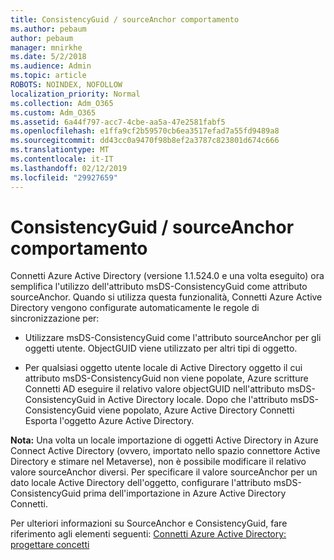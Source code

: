 ```yaml
---
title: ConsistencyGuid / sourceAnchor comportamento
ms.author: pebaum
author: pebaum
manager: mnirkhe
ms.date: 5/2/2018
ms.audience: Admin
ms.topic: article
ROBOTS: NOINDEX, NOFOLLOW
localization_priority: Normal
ms.collection: Adm_O365
ms.custom: Adm_O365
ms.assetid: 6a44f797-acc7-4cbe-aa5a-47e2581fabf5
ms.openlocfilehash: e1ffa9cf2b59570cb6ea3517efad7a55fd9489a8
ms.sourcegitcommit: dd43cc0a9470f98b8ef2a3787c823801d674c666
ms.translationtype: MT
ms.contentlocale: it-IT
ms.lasthandoff: 02/12/2019
ms.locfileid: "29927659"
---
```

# <a name="consistencyguid--sourceanchor-behavior"></a>ConsistencyGuid / sourceAnchor comportamento

Connetti Azure Active Directory (versione 1.1.524.0 e una volta eseguito) ora semplifica l'utilizzo dell'attributo msDS-ConsistencyGuid come attributo sourceAnchor. Quando si utilizza questa funzionalità, Connetti Azure Active Directory vengono configurate automaticamente le regole di sincronizzazione per:
  
- Utilizzare msDS-ConsistencyGuid come l'attributo sourceAnchor per gli oggetti utente. ObjectGUID viene utilizzato per altri tipi di oggetto.
    
- Per qualsiasi oggetto utente locale di Active Directory oggetto il cui attributo msDS-ConsistencyGuid non viene popolate, Azure scritture Connetti AD eseguire il relativo valore objectGUID nell'attributo msDS-ConsistencyGuid in Active Directory locale. Dopo che l'attributo msDS-ConsistencyGuid viene popolato, Azure Active Directory Connetti Esporta l'oggetto Azure Active Directory.
    
 **Nota:** Una volta un locale importazione di oggetti Active Directory in Azure Connect Active Directory (ovvero, importato nello spazio connettore Active Directory e stimare nel Metaverse), non è possibile modificare il relativo valore sourceAnchor diversi. Per specificare il valore sourceAnchor per un dato locale Active Directory dell'oggetto, configurare l'attributo msDS-ConsistencyGuid prima dell'importazione in Azure Active Directory Connetti. 
  
Per ulteriori informazioni su SourceAnchor e ConsistencyGuid, fare riferimento agli elementi seguenti: [Connetti Azure Active Directory: progettare concetti](https://docs.microsoft.com/azure/active-directory/connect/active-directory-aadconnect-design-concepts)
  

